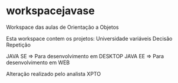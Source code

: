 # workspacejavase
Workspace das aulas de Orientação a Objetos

Esta workspace contem os projetos:
Universidade
variáveis
Decisão
Repetição

JAVA SE => Para desenvolvimento em DESKTOP
JAVA EE => Para desenvolvimento em WEB


Alteração realizado pelo analista XPTO
